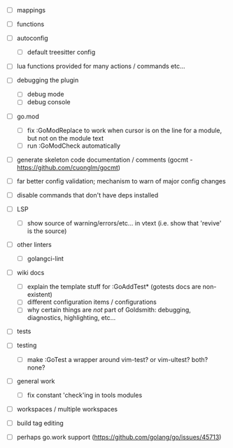 - [ ] mappings
- [ ] functions
- [ ] autoconfig
    - [ ] default treesitter config
- [ ] lua functions provided for many actions / commands etc...
- [ ] debugging the plugin
    - [ ] debug mode
    - [ ] debug console
- [ ] go.mod
    - [ ] fix :GoModReplace to work when cursor is on the line for a module, but not on the module text
    - [ ] run :GoModCheck automatically
- [ ] generate skeleton code documentation / comments (gocmt - https://github.com/cuonglm/gocmt)
- [ ] far better config validation; mechanism to warn of major config changes
- [ ] disable commands that don't have deps installed
- [ ] LSP
    - [ ] show source of warning/errors/etc... in vtext (i.e. show that 'revive' is the source)
- [ ] other linters
    - [ ] golangci-lint
- [ ] wiki docs
  - [ ] explain the template stuff for :GoAddTest\* (gotests docs are non-existent)
  - [ ] different configuration items / configurations
  - [ ] why certain things are *not* part of Goldsmith: debugging, diagnostics, highlighting, etc...
- [ ] tests
- [ ] testing
    - [ ] make :GoTest a wrapper around vim-test? or vim-ultest? both? none?
- [ ] general work
    - [ ] fix constant 'check'ing in tools modules
- [ ] workspaces / multiple workspaces
- [ ] build tag editing
- [ ] perhaps go.work support (https://github.com/golang/go/issues/45713)

